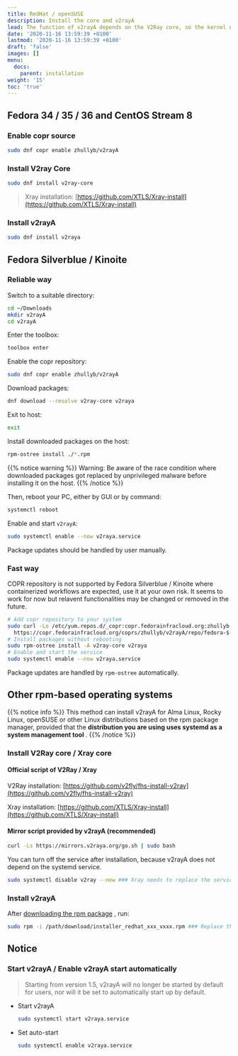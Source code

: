 ```yaml
---
title: RedHat / openSUSE
description: Install the core and v2rayA
lead: The function of v2rayA depends on the V2Ray core, so the kernel needs to be installed.
date: '2020-11-16 13:59:39 +0100'
lastmod: '2020-11-16 13:59:39 +0100'
draft: 'false'
images: []
menu:
  docs:
    parent: installation
weight: '15'
toc: 'true'
---
```


## Fedora 34 / 35 / 36 and CentOS Stream 8

### Enable copr source

```bash
sudo dnf copr enable zhullyb/v2rayA
```

### Install V2ray Core

```bash
sudo dnf install v2ray-core
```

> Xray installation: [https://github.com/XTLS/Xray-install](https://github.com/XTLS/Xray-install)

### Install v2rayA

```bash
sudo dnf install v2raya
```

## Fedora Silverblue / Kinoite

### Reliable way

Switch to a suitable directory:

```bash
cd ~/Downloads
mkdir v2rayA
cd v2rayA
```

Enter the toolbox:

```bash
toolbox enter
```

Enable the copr repository:

```bash
sudo dnf copr enable zhullyb/v2rayA
```

Download packages:

```bash
dnf download --resolve v2ray-core v2raya
```

Exit to host:

```bash
exit
```

Install downloaded packages on the host:

```bash
rpm-ostree install ./*.rpm
```

{{% notice warning %}}
Warning: Be aware of the race condition where downloaded packages got replaced by unprivileged malware before installing it on the host.
{{% /notice %}}

Then, reboot your PC, either by GUI or by command:

```bash
systemctl reboot
```

Enable and start `v2rayA`:

```bash
sudo systemctl enable --now v2raya.service
```

Package updates should be handled by user manually.

### Fast way

COPR repository is not supported by Fedora Silverblue / Kinoite where containerized workflows are expected, use it at your own risk. It seems to work for now but relavent functionalities may be changed or removed in the future.

```bash
# Add copr repository to your system
sudo curl -Lo /etc/yum.repos.d/_copr:copr.fedorainfracloud.org:zhullyb:v2rayA.repo \
  https://copr.fedorainfracloud.org/coprs/zhullyb/v2rayA/repo/fedora-$(rpm -E %fedora)/zhullyb-v2rayA-fedora-$(rpm -E %fedora).repo
# Install packages without rebooting
sudo rpm-ostree install -A v2ray-core v2raya
# Enable and start the service
sudo systemctl enable --now v2raya.service
```

Package updates are handled by `rpm-ostree` automatically.

## Other rpm-based operating systems

{{% notice info %}}
This method can install v2rayA for Alma Linux, Rocky Linux, openSUSE or other Linux distributions based on the rpm package manager, provided that the **distribution you are using uses systemd as a system management tool** .
{{% /notice %}}

### Install V2Ray core / Xray core

#### Official script of V2Ray / Xray

V2Ray installation: [https://github.com/v2fly/fhs-install-v2ray](https://github.com/v2fly/fhs-install-v2ray)

Xray installation: [https://github.com/XTLS/Xray-install](https://github.com/XTLS/Xray-install)

#### Mirror script provided by v2rayA (recommended)

```bash
curl -Ls https://mirrors.v2raya.org/go.sh | sudo bash
```

You can turn off the service after installation, because v2rayA does not depend on the systemd service.

```bash
sudo systemctl disable v2ray --now ### Xray needs to replace the service with xray
```

### Install v2rayA

After [downloading the rpm package](https://github.com/v2rayA/v2rayA/releases) , run:

```bash
sudo rpm -i /path/download/installer_redhat_xxx_vxxx.rpm ### Replace the actual path where the rpm package is located by yourself
```

## Notice

### Start v2rayA / Enable v2rayA start automatically

> Starting from version 1.5, v2rayA will no longer be started by default for users, nor will it be set to automatically start up by default.

- Start v2rayA

    ```bash
    sudo systemctl start v2raya.service
    ```

- Set auto-start

    ```bash
    sudo systemctl enable v2raya.service
    ```
